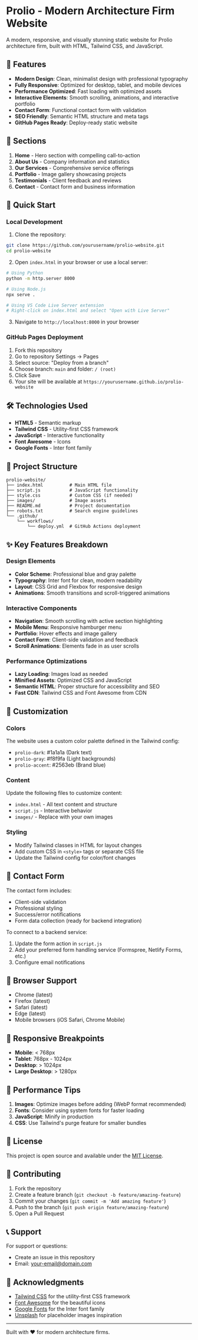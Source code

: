 # Prolio - Modern Architecture Firm Website

A modern, responsive, and visually stunning static website for Prolio architecture firm, built with HTML, Tailwind CSS, and JavaScript.

## 🌟 Features

- **Modern Design**: Clean, minimalist design with professional typography
- **Fully Responsive**: Optimized for desktop, tablet, and mobile devices
- **Performance Optimized**: Fast loading with optimized assets
- **Interactive Elements**: Smooth scrolling, animations, and interactive portfolio
- **Contact Form**: Functional contact form with validation
- **SEO Friendly**: Semantic HTML structure and meta tags
- **GitHub Pages Ready**: Deploy-ready static website

## 📱 Sections

1. **Home** - Hero section with compelling call-to-action
2. **About Us** - Company information and statistics
3. **Our Services** - Comprehensive service offerings
4. **Portfolio** - Image gallery showcasing projects
5. **Testimonials** - Client feedback and reviews
6. **Contact** - Contact form and business information

## 🚀 Quick Start

### Local Development

1. Clone the repository:
```bash
git clone https://github.com/yourusername/prolio-website.git
cd prolio-website
```

2. Open `index.html` in your browser or use a local server:
```bash
# Using Python
python -m http.server 8000

# Using Node.js
npx serve .

# Using VS Code Live Server extension
# Right-click on index.html and select "Open with Live Server"
```

3. Navigate to `http://localhost:8000` in your browser

### GitHub Pages Deployment

1. Fork this repository
2. Go to repository Settings → Pages
3. Select source: "Deploy from a branch"
4. Choose branch: `main` and folder: `/ (root)`
5. Click Save
6. Your site will be available at `https://yourusername.github.io/prolio-website`

## 🛠 Technologies Used

- **HTML5** - Semantic markup
- **Tailwind CSS** - Utility-first CSS framework
- **JavaScript** - Interactive functionality
- **Font Awesome** - Icons
- **Google Fonts** - Inter font family

## 📁 Project Structure

```
prolio-website/
├── index.html          # Main HTML file
├── script.js           # JavaScript functionality
├── style.css           # Custom CSS (if needed)
├── images/             # Image assets
├── README.md           # Project documentation
├── robots.txt          # Search engine guidelines
└── .github/
    └── workflows/
        └── deploy.yml  # GitHub Actions deployment
```

## ✨ Key Features Breakdown

### Design Elements
- **Color Scheme**: Professional blue and gray palette
- **Typography**: Inter font for clean, modern readability
- **Layout**: CSS Grid and Flexbox for responsive design
- **Animations**: Smooth transitions and scroll-triggered animations

### Interactive Components
- **Navigation**: Smooth scrolling with active section highlighting
- **Mobile Menu**: Responsive hamburger menu
- **Portfolio**: Hover effects and image gallery
- **Contact Form**: Client-side validation and feedback
- **Scroll Animations**: Elements fade in as user scrolls

### Performance Optimizations
- **Lazy Loading**: Images load as needed
- **Minified Assets**: Optimized CSS and JavaScript
- **Semantic HTML**: Proper structure for accessibility and SEO
- **Fast CDN**: Tailwind CSS and Font Awesome from CDN

## 🎨 Customization

### Colors
The website uses a custom color palette defined in the Tailwind config:
- `prolio-dark`: #1a1a1a (Dark text)
- `prolio-gray`: #f8f9fa (Light backgrounds)
- `prolio-accent`: #2563eb (Brand blue)

### Content
Update the following files to customize content:
- `index.html` - All text content and structure
- `script.js` - Interactive behavior
- `images/` - Replace with your own images

### Styling
- Modify Tailwind classes in HTML for layout changes
- Add custom CSS in `<style>` tags or separate CSS file
- Update the Tailwind config for color/font changes

## 📧 Contact Form

The contact form includes:
- Client-side validation
- Professional styling
- Success/error notifications
- Form data collection (ready for backend integration)

To connect to a backend service:
1. Update the form action in `script.js`
2. Add your preferred form handling service (Formspree, Netlify Forms, etc.)
3. Configure email notifications

## 🔧 Browser Support

- Chrome (latest)
- Firefox (latest)
- Safari (latest)
- Edge (latest)
- Mobile browsers (iOS Safari, Chrome Mobile)

## 📱 Responsive Breakpoints

- **Mobile**: < 768px
- **Tablet**: 768px - 1024px
- **Desktop**: > 1024px
- **Large Desktop**: > 1280px

## 🚀 Performance Tips

1. **Images**: Optimize images before adding (WebP format recommended)
2. **Fonts**: Consider using system fonts for faster loading
3. **JavaScript**: Minify in production
4. **CSS**: Use Tailwind's purge feature for smaller bundles

## 📄 License

This project is open source and available under the [MIT License](LICENSE).

## 🤝 Contributing

1. Fork the repository
2. Create a feature branch (`git checkout -b feature/amazing-feature`)
3. Commit your changes (`git commit -m 'Add amazing feature'`)
4. Push to the branch (`git push origin feature/amazing-feature`)
5. Open a Pull Request

## 📞 Support

For support or questions:
- Create an issue in this repository
- Email: your-email@domain.com

## 🙏 Acknowledgments

- [Tailwind CSS](https://tailwindcss.com/) for the utility-first CSS framework
- [Font Awesome](https://fontawesome.com/) for the beautiful icons
- [Google Fonts](https://fonts.google.com/) for the Inter font family
- [Unsplash](https://unsplash.com/) for placeholder images inspiration

---

Built with ❤️ for modern architecture firms.